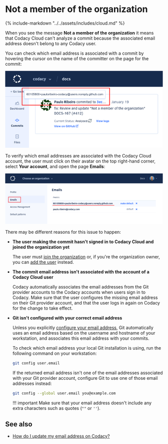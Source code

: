 # Not a member of the organization

{%
    include-markdown "../../assets/includes/cloud.md"
%}

When you see the message **Not a member of the organization** it means that Codacy Cloud can't analyze a commit because the associated email address doesn't belong to any Codacy user.

You can check which email address is associated with a commit by hovering the cursor on the name of the committer on the page for the commit:

![Checking the email address for a commit](images/not-a-member-of-the-organization-commit.png)

To verify which email addresses are associated with the Codacy Cloud account, the user must click on their avatar on the top right-hand corner, select **Your account**, and open the page **Emails**:

![Email addresses associated with a user account](images/not-a-member-of-the-organization-account.png)

There may be different reasons for this issue to happen:

-   **The user making the commit hasn't signed in to Codacy Cloud and joined the organization yet**

    The user must [join the organization](../../organizations/managing-people.md#joining) or, if you're the organization owner, you can [add the user](../../organizations/managing-people.md#adding-people) instead.

-   **The commit email address isn't associated with the account of a Codacy Cloud user**

    Codacy automatically associates the email addresses from the Git provider accounts to the Codacy accounts when users sign in to Codacy. Make sure that the user configures the missing email address on their Git provider account, and that the user logs in again on Codacy for the change to take effect.

-   **Git isn't configured with your correct email address**

    Unless you explicitly [configure your email address](https://git-scm.com/docs/git-config#Documentation/git-config.txt-useremail), Git automatically uses an email address based on the username and hostname of your workstation, and associates this email address with your commits.

    To check which email address your local Git installation is using, run the following command on your workstation:

    ```bash
    git config user.email
    ```

    If the returned email address isn't one of the email addresses associated with your Git provider account, configure Git to use one of those email addresses instead:

    ```bash
    git config --global user.email you@example.com
    ```

    !!! important
        Make sure that your email address doesn't include any extra characters such as quotes (`""` or `''`).

## See also

-   [How do I update my email address on Codacy?](../../account/emails.md#updating-your-email-addresses)
